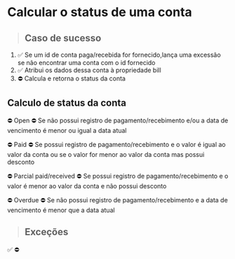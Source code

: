 # Calcular o status de uma conta

> ## Caso de sucesso

1. ✅ Se um id de conta paga/recebida for fornecido,lança uma excessão se não encontrar uma conta com o id fornecido
2. ✅ Atribui os dados dessa conta à propriedade bill
3. ⛔ Calcula e retorna o status da conta


## Calculo de status da conta
⛔ Open
  ⛔ Se não possui registro de pagamento/recebimento e/ou a data de vencimento é menor ou igual a data atual

⛔ Paid
  ⛔ Se possui registro de pagamento/recebimento e o valor é igual ao valor da conta ou se o valor for menor ao valor da conta mas possui desconto

⛔ Parcial paid/received
  ⛔ Se possui registro de pagamento/recebimento e o valor é menor ao valor da conta e não possui desconto

⛔ Overdue
  ⛔ Se não possui registro de pagamento/recebimento e a data de vencimento é menor que a data atual


> ## Exceções

✅
⛔